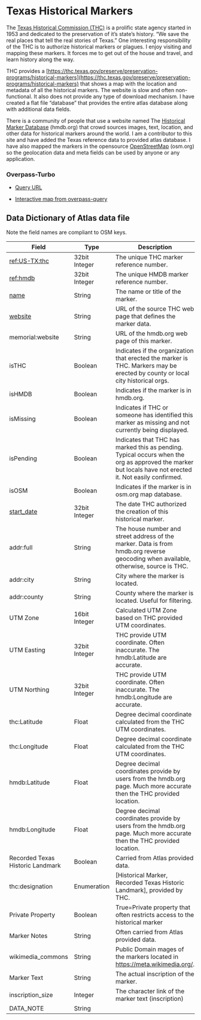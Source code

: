# Texas Historical Markers

The [Texas Historical Commission (THC)](https://thc.texas.gov/) is a prolific state agency started in 1953 and dedicated to the preservation of it’s state’s history. “We save the real places that tell the real stories of Texas.”  One interesting responsibility of the THC is to authorize historical markers or plagues. I enjoy visiting and mapping these markers. It forces me to get out of the house and travel, and learn history along the way. 


THC provides a [https://thc.texas.gov/preserve/preservation-programs/historical-markers](https://thc.texas.gov/preserve/preservation-programs/historical-markers) that shows a map with the location and metadata of all the historical markers. The website is slow and often non-functional. It also does not provide any type of download mechanism. I have created a flat file “database” that provides the entire atlas database along with additional data fields.

There is a community of people that use a website named The [Historical Marker Database](https://www.hmdb.org/) (hmdb.org) that crowd sources images, text, location, and other data for historical markers around the world. I am a contributor to this site and have added the Texas reference data to provided atlas database.  I have also mapped the markers in the opensource [OpenStreetMap](https://www.openstreetmap.org/) (osm.org) so the geolocation data and meta fields can be used by anyone or any application. 

### Overpass-Turbo

- [Query URL](https://overpass-turbo.eu/s/1Wdd)

- [Interactive map from overpass-query](https://overpass-turbo.eu/map.html?Q=%2F%2F+%40name+Texas+Historical+Markers%0A%0A%5Bout%3Ajson%5D%5Btimeout%3A25%5D%3B%0A%2F%2F+Define+the+area+of+Texas%0Aarea%5B%22name%22%3D%22Texas%22%5D-%3E.searchArea%3B%0A%0A%2F%2F+Search+for+nodes+with+the+specified+criteria%0Anode%0A++%5B%22memorial%22%3D%22plaque%22%5D%0A++%5B%22operator%22%3D%22Texas+Historical+Commission%22%5D%0A++%28area.searchArea%29%3B%0A%0A%2F%2F+Output+the+results%0Aout+body%3B%0A%3E%3B%0Aout+skel+qt%3B%0A%7B%7Bdata%3Aoverpass%2Cserver%3D%2F%2Foverpass-api.de%2Fapi%2F%7D%7D)

  

## Data Dictionary of Atlas data file

Note the field names are compliant to OSM keys.

| Field                                                        | Type          | Description                                                  |
| ------------------------------------------------------------ | ------------- | ------------------------------------------------------------ |
| [ref:US-TX:thc](https://wiki.openstreetmap.org/wiki/Key:ref:US-TX:*) | 32bit Integer | The unique THC marker reference number.                      |
| [ref:hmdb](https://wiki.openstreetmap.org/wiki/Key:ref:hmdb) | 32bit Integer | The unique HMDB marker reference number.                     |
| [name](https://wiki.openstreetmap.org/wiki/Key:name)         | String        | The name or title of the marker.                             |
| [website](https://wiki.openstreetmap.org/wiki/Key:website)   | String        | URL of the source THC web page that defines the marker data. |
| memorial:website                                             | String        | URL of the hmdb.org web page of this marker.                 |
| isTHC                                                        | Boolean       | Indicates if the organization that erected the marker is THC.  Markers may be erected by county or local city historical orgs. |
| isHMDB                                                       | Boolean       | Indicates if the marker is in hmdb.org.                      |
| isMissing                                                    | Boolean       | Indicates if THC or someone has identified this marker as missing and not currently being displayed. |
| isPending                                                    | Boolean       | Indicates that THC has marked this as pending. Typical occurs when the org as approved the marker but locals have not erected it. Not easily confirmed. |
| isOSM                                                        | Boolean       | Indicates if the marker is in osm.org map database.          |
| [start_date](https://wiki.openstreetmap.org/wiki/Key:start_date) | 32bit Integer | The date THC authorized the creation of this historical marker. |
| addr:full                                                    | String        | The house number and street address of the marker. Data is from hmdb.org reverse geocoding when available, otherwise, source is THC. |
| addr:city                                                    | String        | City where the marker is located.                            |
| addr:county                                                  | String        | County where the marker is located. Useful for filtering.    |
| UTM Zone                                                     | 16bit Integer | Calculated UTM Zone based on THC provided UTM coordinates.   |
| UTM Easting                                                  | 32bit Integer | THC provide UTM coordinate. Often inaccurate. The hmdb:Latitude are accurate. |
| UTM Northing                                                 | 32bit Integer | THC provide UTM coordinate. Often inaccurate. The hmdb:Longitude are accurate. |
| thc:Latitude                                                 | Float         | Degree decimal coordinate calculated from the THC UTM coordinates. |
| thc:Longitude                                                | Float         | Degree decimal coordinate calculated from the THC UTM coordinates. |
| hmdb:Latitude                                                | Float         | Degree decimal coordinates provide by users from the hmdb.org page. Much more accurate then the THC provided location. |
| hmdb:Longitude                                               | Float         | Degree decimal coordinates provide by users from the hmdb.org page. Much more accurate then the THC provided location. |
| Recorded Texas Historic Landmark                             | Boolean       | Carried from Atlas provided data.                            |
| thc:designation                                              | Enumeration   | [Historical Marker, Recorded Texas Historic Landmark], provided by THC. |
| Private Property                                             | Boolean       | True=Private property that often restricts access to the historical marker |
| Marker Notes                                                 | String        | Often carried from Atlas provided data.                      |
| wikimedia_commons                                            | String        | Public Domain mages of the markers located in https://meta.wikimedia.org/. |
| Marker Text                                                  | String        | The actual inscription of the marker.                        |
| inscription_size                                             | Integer       | The character link of the marker text (inscription)          |
| DATA_NOTE                                                    | String        |                                                              |



